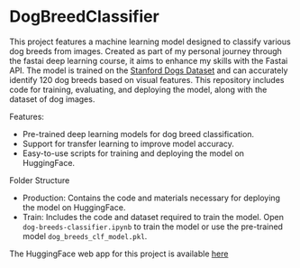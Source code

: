 # DogBreedClassifier

This project features a machine learning model designed to classify various dog breeds from images. Created as part of my personal journey through the fastai deep learning course, it aims to enhance my skills with the Fastai API. The model is trained on the [Stanford Dogs Dataset](https://www.kaggle.com/datasets/jessicali9530/stanford-dogs-dataset) and can accurately identify 120 dog breeds based on visual features. This repository includes code for training, evaluating, and deploying the model, along with the dataset of dog images.


Features:

- Pre-trained deep learning models for dog breed classification.
- Support for transfer learning to improve model accuracy.
- Easy-to-use scripts for training and deploying the model on HuggingFace.

Folder Structure

- Production: Contains the code and materials necessary for deploying the model on HuggingFace.
- Train: Includes the code and dataset required to train the model. Open `dog-breeds-classifier.ipynb` to train the model or use the pre-trained model `dog_breeds_clf_model.pkl`.

The HuggingFace web app for this project is available [here](https://huggingface.co/spaces/infin1ty/simple)
